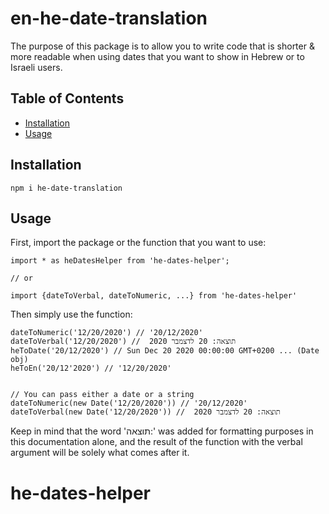 # en-he-date-translation

The purpose of this package is to allow you to write code that is shorter & more readable when using dates that you want to show in Hebrew or to Israeli users.

## Table of Contents
- [Installation](#installation)
- [Usage](#usage)

## Installation
```npm i he-date-translation```

## Usage

First, import the package or the function that you want to use:

```
import * as heDatesHelper from 'he-dates-helper'; 

// or

import {dateToVerbal, dateToNumeric, ...} from 'he-dates-helper'

```

Then simply use the function:

```
dateToNumeric('12/20/2020') // '20/12/2020'
dateToVerbal('12/20/2020') //  תוצאה: 20 לדצמבר 2020
heToDate('20/12/2020') // Sun Dec 20 2020 00:00:00 GMT+0200 ... (Date obj)
heToEn('20/12'2020') // '12/20/2020'


// You can pass either a date or a string
dateToNumeric(new Date('12/20/2020')) // '20/12/2020'
dateToVerbal(new Date('12/20/2020')) //  תוצאה: 20 לדצמבר 2020
```

Keep in mind that the word 'תוצאה:' was added for formatting purposes in this documentation alone, and the result of the function with the verbal argument will be solely what comes after it.
# he-dates-helper
